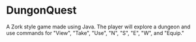 # DungonQuest
A Zork style game made using Java. The player will explore a dungeon and use commands for "View", "Take", "Use", "N", "S", "E", "W", and "Equip."
